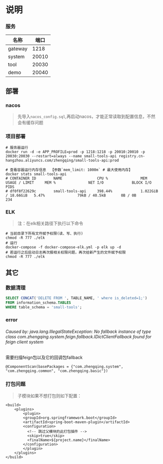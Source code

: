 # 说明

### 服务

| 名称    | 端口  |
| ------- | ----- |
| gateway | 1218  |
| system  | 20010 |
| tool    | 20030 |
| demo    | 20040 |

## 部署

### nacos

> 先导入`nacos_config.sql`,再启动nacos，才能正常读取到配置信息，不然会有缓存问题

### 项目部署

```shell
# 服务器运行
docker run -d -e APP_PROFILE=prod -p 1218:1218 -p 20010:20010 -p 20030:20030 --restart=always --name small-tools-api registry.cn-hangzhou.aliyuncs.com/zhengqing/small-tools-api:prod

# 查看容器运行内存信息  【参数`mem_limit: 1000m` # 最大使用内存】
docker stats small-tools-api
# CONTAINER ID        NAME                CPU %               MEM USAGE / LIMIT     MEM %               NET I/O             BLOCK I/O           PIDS
# df0f8f22629c        small-tools-api     398.44%             1.022GiB / 18.66GiB   5.47%               79kB / 40.5kB       0B / 0B             234
```

### ELK

> 注：在elk相关路径下执行以下命令

```shell
# 当前目录下所有文件赋予权限(读、写、执行)
chmod -R 777 ./elk
# 运行
docker-compose -f docker-compose-elk.yml -p elk up -d
# 若运行之后启动日志再次报相关权限问题，再次给新产生的文件赋予权限
chmod -R 777 ./elk
```

## 其它

### 数据清理

```sql
SELECT CONCAT('DELETE FROM ', TABLE_NAME, ' where is_deleted=1;')
FROM information_schema.TABLES
WHERE table_schema = 'small-tools';
```

### error

###### Caused by: java.lang.IllegalStateException: No fallback instance of type class com.zhengqing.system.feign.fallback.IDictClientFallback found for feign client system

需要扫描feign包以及它的回调包fallback

```
@ComponentScan(basePackages = {"com.zhengqing.system", "com.zhengqing.common", "com.zhengqing.basic"})
```

### 打包问题

> 子模块如果不想打包则如下配置：

```
<build>
    <plugins>
        <plugin>
        <groupId>org.springframework.boot</groupId>
        <artifactId>spring-boot-maven-plugin</artifactId>
        <configuration>
          <!-- 跳过父模块的此打包插件 -->
          <skip>true</skip>
          <finalName>${project.name}</finalName>
        </configuration>
        </plugin>
    </plugins>
</build>
```
